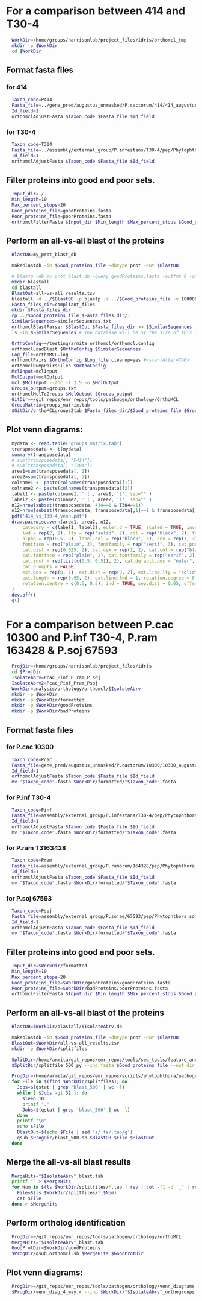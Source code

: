 <!-- #!/bin/bash -->

# For a comparison between 414 and T30-4

```bash
  WorkDir=/home/groups/harrisonlab/project_files/idris/orthomcl_tmp
  mkdir -p $WorkDir
  cd $WorkDir
```

## Format fasta files

### for 414
```bash
  Taxon_code=P414
  Fasta_file=../gene_pred/augustus_unmasked/P.cactorum/414/414_augustus_preds.aa
  Id_field=1
  orthomclAdjustFasta $Taxon_code $Fasta_file $Id_field
```

### for T30-4
```bash
  Taxon_code=T304
  Fasta_file=../assembly/external_group/P.infestans/T30-4/pep/Phytophthora_infestans.ASM14294v1.26.pep.all.fa
  Id_field=1
  orthomclAdjustFasta $Taxon_code $Fasta_file $Id_field
```

## Filter proteins into good and poor sets.

```bash
  Input_dir=./
  Min_length=10
  Max_percent_stops=20
  Good_proteins_file=goodProteins.fasta
  Poor_proteins_file=poorProteins.fasta
  orthomclFilterFasta $Input_dir $Min_length $Max_percent_stops $Good_proteins_file $Poor_proteins_file
```

## Perform an all-vs-all blast of the proteins
<!--
blastall -d goodProteins.fasta -p blastp -v 100000 -b 100000 -e 1e-5 -m 8 # -F 'm S' -z protein_database_size
-->
```bash
  BlastDB=my_prot_blast_db

  makeblastdb -in $Good_proteins_file -dbtype prot -out $BlastDB

  # blastp -db my_prot_blast_db -query goodProteins.fasta -outfmt 6 -out all-vs-all.tsv -num_threads 16
  mkdir blastall
  cd blastall
  BlastOut=all-vs-all_results.tsv
  blastall -d ../$BlastDB -p blastp -i ../$Good_proteins_file -v 100000 -b 100000 -e 1e-5 -m 8 -F 'm S' -1 16 -o $BlastOut
  Fasta_files_dir=compliant_files
  mkdir $Fasta_files_dir
  cp ../$Good_proteins_file $Fasta_files_dir/.
  SimilarSequences=similarSequences.txt
  orthomclBlastParser $BlastOut $Fasta_files_dir >> $SimilarSequences
  ls -lh $SimilarSequences # The database will be 5x the size of this file

  OrthoConfig=~/testing/armita_orthomcl/orthomcl.config
  orthomclLoadBlast $OrthoConfig $SimilarSequences
  Log_file=orthoMCL.log
  orthomclPairs $OrthoConfig $Log_file cleanup=yes #<startAfter=TAG>
  orthomclDumpPairsFiles $OrthoConfig
  MclInput=mclInput
  MclOutput=mclOutput
  mcl $MclInput --abc -I 1.5 -o $MclOutput
  Groups_output=groups.txt
  orthomclMclToGroups $MclOutput $Groups_output
  GitDir=~/git_repos/emr_repos/tools/pathogen/orthology/OrthoMCL
  GroupMatrix=groups_matrix.tab
  $GitDir/orthoMCLgroups2tab $Fasta_files_dir/$Good_proteins_file $Groups_output > $GroupMatrix
```

## Plot venn diagrams:

```R
  mydata <- read.table("groups_matrix.tab")
  transposedata <- t(mydata)
  summary(transposedata)
  # sum(transposedata[, "P414"])
  # sum(transposedata[, "T304"])
  area1=sum(transposedata[, 1])
  area2=sum(transposedata[, 2])
  colname1 <- paste(colnames(transposedata)[1])
  colname2 <- paste(colnames(transposedata)[2])
  label1 <- paste(colname1, ' (', area1, ')', sep="" )
  label2 <- paste(colname2, ' (', area2, ')', sep="" )
  n12=nrow(subset(transposedata, 414==1 & T304==1))
  n12=nrow(subset(transposedata, transposedata[,1]==1 & transposedata[,2]==1))
  pdf('414_vs_T30-4_venn.pdf')
  draw.pairwise.venn(area1, area2, n12,
      category = c(label1, label2), euler.d = TRUE, scaled = TRUE, inverted = FALSE, ext.text = TRUE, ext.percent = rep(0.05, 3),
      lwd = rep(2, 2), lty = rep("solid", 2), col = rep("black", 2), fill = NULL,
      alpha = rep(0.5, 2), label.col = rep("black", 3), cex = rep(1, 3),
      fontface = rep("plain", 3), fontfamily = rep("serif", 3), cat.pos = c(-50, 50),
      cat.dist = rep(0.025, 2), cat.cex = rep(1, 2), cat.col = rep("black", 2),
      cat.fontface = rep("plain", 2), cat.fontfamily = rep("serif", 2),
      cat.just = rep(list(c(0.5, 0.5)), 2), cat.default.pos = "outer",
      cat.prompts = FALSE,
      ext.pos = rep(0, 2), ext.dist = rep(0, 2), ext.line.lty = "solid",
      ext.length = rep(0.95, 2), ext.line.lwd = 1, rotation.degree = 0,
      rotation.centre = c(0.5, 0.5), ind = TRUE, sep.dist = 0.05, offset = 0
  )
  dev.off()
  q()
```


# For a comparison between P.cac 10300 and P.inf T30-4, P.ram 163428 & P.soj 67593


```bash
  ProjDir=/home/groups/harrisonlab/project_files/idris
  cd $ProjDir
  IsolateAbrv=Pcac_Pinf_P.ram_P.soj
  IsolateAbrv2=Pcac_Pinf_Pram_Psoj
  WorkDir=analysis/orthology/orthomcl/$IsolateAbrv
  mkdir -p $WorkDir
  mkdir -p $WorkDir/formatted
  mkdir -p $WorkDir/goodProteins
  mkdir -p $WorkDir/badProteins  
```

## Format fasta files

### for P.cac 10300
```bash
  Taxon_code=Pcac
  Fasta_file=gene_pred/augustus_unmasked/P.cactorum/10300/10300_augustus_preds.aa
  Id_field=1
  orthomclAdjustFasta $Taxon_code $Fasta_file $Id_field
  mv "$Taxon_code".fasta $WorkDir/formatted/"$Taxon_code".fasta
```

### for P.inf T30-4
```bash
  Taxon_code=Pinf
  Fasta_file=assembly/external_group/P.infestans/T30-4/pep/Phytophthora_infestans.ASM14294v1.26.pep.all.fa
  Id_field=1
  orthomclAdjustFasta $Taxon_code $Fasta_file $Id_field
  mv "$Taxon_code".fasta $WorkDir/formatted/"$Taxon_code".fasta
```

### for P.ram T3163428
```bash
  Taxon_code=Pram
  Fasta_file=assembly/external_group/P.ramorum/164328/pep/Phytophthora_ramorum.ASM14973v1.26.pep.all.fa
  Id_field=1
  orthomclAdjustFasta $Taxon_code $Fasta_file $Id_field
  mv "$Taxon_code".fasta $WorkDir/formatted/"$Taxon_code".fasta
```

### for P.soj 67593
```bash
  Taxon_code=Psoj
  Fasta_file=assembly/external_group/P.sojae/67593/pep/Phytophthora_sojae.ASM14975v1.26.pep.all.fa
  Id_field=1
  orthomclAdjustFasta $Taxon_code $Fasta_file $Id_field
  mv "$Taxon_code".fasta $WorkDir/formatted/"$Taxon_code".fasta
```


## Filter proteins into good and poor sets.

```bash
  Input_dir=$WorkDir/formatted
  Min_length=10
  Max_percent_stops=20
  Good_proteins_file=$WorkDir/goodProteins/goodProteins.fasta
  Poor_proteins_file=$WorkDir/badProteins/poorProteins.fasta
  orthomclFilterFasta $Input_dir $Min_length $Max_percent_stops $Good_proteins_file $Poor_proteins_file
```

## Perform an all-vs-all blast of the proteins

```bash
  BlastDB=$WorkDir/blastall/$IsolateAbrv.db

  makeblastdb -in $Good_proteins_file -dbtype prot -out $BlastDB
  BlastOut=$WorkDir/all-vs-all_results.tsv
  mkdir -p $WorkDir/splitfiles

  SplitDir=/home/armita/git_repos/emr_repos/tools/seq_tools/feature_annotation/signal_peptides
  $SplitDir/splitfile_500.py --inp_fasta $Good_proteins_file --out_dir $WorkDir/splitfiles --out_base goodProteins

  ProgDir=/home/armita/git_repos/emr_repos/scripts/phytophthora/pathogen/orthology  
  for File in $(find $WorkDir/splitfiles); do
    Jobs=$(qstat | grep 'blast_500' | wc -l)
    while [ $Jobs -gt 32 ]; do
      sleep 10
      printf "."
      Jobs=$(qstat | grep 'blast_500' | wc -l)
    done
    printf "\n"
    echo $File
    BlastOut=$(echo $File | sed 's/.fa/.tab/g')
    qsub $ProgDir/blast_500.sh $BlastDB $File $BlastOut
  done
```

## Merge the all-vs-all blast results  
```bash  
  MergeHits="$IsolateAbrv"_blast.tab
  printf "" > $MergeHits
  for Num in $(ls $WorkDir/splitfiles/*.tab | rev | cut -f1 -d '_' | rev | sort -n); do
    File=$(ls $WorkDir/splitfiles/*_$Num)
    cat $File
  done > $MergeHits
```

## Perform ortholog identification

```bash
  ProgDir=~/git_repos/emr_repos/tools/pathogen/orthology/orthoMCL
  MergeHits="$IsolateAbrv"_blast.tab
  GoodProtDir=$WorkDir/goodProteins
  $ProgDir/qsub_orthomcl.sh $MergeHits $GoodProtDir
```

<!-- ```bash
  orthomclBlastParser $MergeHits $WorkDir/goodProteins >> $WorkDir/"$IsolateAbrv"_similar.txt
  ls -lh $WorkDir/"$IsolateAbrv"_similar.txt # The database will be 5x the size of this file = ~2.5Gb
  cp ~/testing/armita_orthomcl/orthomcl.config $WorkDir/"$IsolateAbrv"_orthomcl.config
  sed -i "s/similarSequencesTable=.*/similarSequencesTable="$IsolateAbrv"_SimilarSequences/g" $WorkDir/"$IsolateAbrv"_orthomcl.config
  sed -i "s/orthologTable=.*/orthologTable="$IsolateAbrv"_Ortholog/g" $WorkDir/"$IsolateAbrv"_orthomcl.config
  sed -i "s/inParalogTable=.*/inParalogTable="$IsolateAbrv"_InParalog/g" $WorkDir/"$IsolateAbrv"_orthomcl.config
  sed -i "s/coOrthologTable=.*/coOrthologTable="$IsolateAbrv"_CoOrtholog/g" $WorkDir/"$IsolateAbrv"_orthomcl.config

  orthomclLoadBlast $WorkDir/"$IsolateAbrv"_orthomcl.config $WorkDir/"$IsolateAbrv"_similar.txt
  Log_file=$WorkDir/orthoMCL.log
  # orthomclPairs $OrthoConfig $Log_file cleanup=yes
  orthomclPairs $WorkDir/"$IsolateAbrv"_orthomcl.config $Log_file cleanup=yes #<startAfter=TAG>
```

```bash  
  orthomclDumpPairsFiles $OrthoConfig
  mv pairs $WorkDir/pairs
  mv mclInput $WorkDir/mclInput.txt
  orthomclDumpPairsFiles $OrthoConfig
  MclInput=mclInput
  MclOutput=mclOutput
  mcl $MclInput --abc -I 1.5 -o $MclOutput
  $WorkDir/mclOutput.txt
  mcl $WorkDir/mclInput.txt --abc -I 1.5 -o $WorkDir/mclOutput.txt
  OrthoGroups="$IsolateAbrv"_orthogroups.txt
  cat $WorkDir/mclOutput.txt | orthomclMclToGroups orthogroup 1 > $WorkDir/$OrthoGroups
  GitDir=~/git_repos/emr_repos/tools/pathogen/orthology/orthoMCL
  $GitDir/orthoMCLgroups2tab.py $Good_proteins_file $WorkDir/$OrthoGroups > $WorkDir/"$IsolateAbrv"_orthogroups.tab
``` -->


## Plot venn diagrams:

```bash
  ProgDir=~/git_repos/emr_repos/tools/pathogen/orthology/venn_diagrams
  $ProgDir/venn_diag_4_way.r --inp $WorkDir/"$IsolateAbrv"_orthogroups.tab --out $WorkDir/"$IsolateAbrv"_orthogroups.pdf
```


<!--
```R
  mydata <- read.table("$WorkDir/"$IsolateAbrv"_orthogroups.tab")
  transposedata <- t(mydata)
  summary(transposedata)
  # sum(transposedata[, "P414"])
  # sum(transposedata[, "T304"])
  area1=sum(transposedata[, 1])
  area2=sum(transposedata[, 2])
  colname1 <- paste(colnames(transposedata)[1])
  colname2 <- paste(colnames(transposedata)[2])
  label1 <- paste(colname1, ' (', area1, ')', sep="" )
  label2 <- paste(colname2, ' (', area2, ')', sep="" )
  n12=nrow(subset(transposedata, 414==1 & T304==1))
  n12=nrow(subset(transposedata, transposedata[,1]==1 & transposedata[,2]==1))
  pdf('414_vs_T30-4_venn.pdf')
  draw.pairwise.venn(area1, area2, n12,
      category = c(label1, label2), euler.d = TRUE, scaled = TRUE, inverted = FALSE, ext.text = TRUE, ext.percent = rep(0.05, 3),
      lwd = rep(2, 2), lty = rep("solid", 2), col = rep("black", 2), fill = NULL,
      alpha = rep(0.5, 2), label.col = rep("black", 3), cex = rep(1, 3),
      fontface = rep("plain", 3), fontfamily = rep("serif", 3), cat.pos = c(-50, 50),
      cat.dist = rep(0.025, 2), cat.cex = rep(1, 2), cat.col = rep("black", 2),
      cat.fontface = rep("plain", 2), cat.fontfamily = rep("serif", 2),
      cat.just = rep(list(c(0.5, 0.5)), 2), cat.default.pos = "outer",
      cat.prompts = FALSE,
      ext.pos = rep(0, 2), ext.dist = rep(0, 2), ext.line.lty = "solid",
      ext.length = rep(0.95, 2), ext.line.lwd = 1, rotation.degree = 0,
      rotation.centre = c(0.5, 0.5), ind = TRUE, sep.dist = 0.05, offset = 0
  )
  dev.off()
  q()
``` -->
